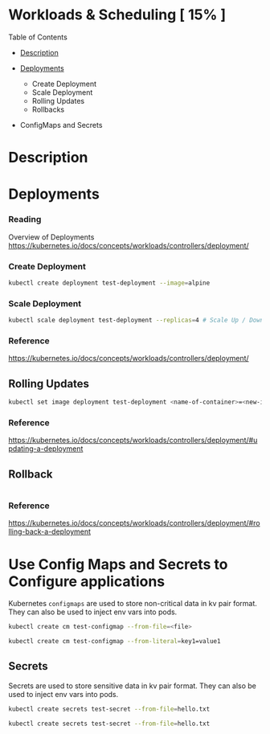 # Workloads & Scheduling [ 15% ]

Table of Contents

- [Description](#Description)
- [Deployments](#Deployments)
  - Create Deployment
  - Scale Deployment
  - Rolling Updates
  - Rollbacks

- ConfigMaps and Secrets

# Description

# Deployments

### Reading

Overview of Deployments https://kubernetes.io/docs/concepts/workloads/controllers/deployment/

### Create Deployment

```bash
kubectl create deployment test-deployment --image=alpine
```

### Scale Deployment
```bash
kubectl scale deployment test-deployment --replicas=4 # Scale Up / Down
```

### Reference
https://kubernetes.io/docs/concepts/workloads/controllers/deployment/

## Rolling Updates

```bash
kubectl set image deployment test-deployment <name-of-container>=<new-image-name>
```

### Reference

https://kubernetes.io/docs/concepts/workloads/controllers/deployment/#updating-a-deployment

## Rollback

```bash

```

### Reference
https://kubernetes.io/docs/concepts/workloads/controllers/deployment/#rolling-back-a-deployment

# Use Config Maps and Secrets to Configure applications

Kubernetes `configmaps` are used to store non-critical data in kv pair format. They can also be used to inject env vars into pods.


```bash
kubectl create cm test-configmap --from-file=<file>
```

```bash
kubectl create cm test-configmap --from-literal=key1=value1 
```

## Secrets
Secrets are used to store sensitive data in kv pair format. They can also be used to inject env vars into pods.

```bash
kubectl create secrets test-secret --from-file=hello.txt 
```

```bash
kubectl create secrets test-secret --from-file=hello.txt 
```
